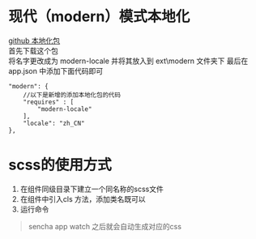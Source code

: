 # 现代（modern）模式本地化
[github 本地化包](https://github.com/wemersonjanuario/modern-locale)    
首先下载这个包     
将名字更改成为 modern-locale
并将其放入到  ext\modern 文件夹下
最后在app.json 中添加下面代码即可
```
"modern": {
    //以下是新增的添加本地化包的代码
    "requires" : [
        "modern-locale"
    ],
    "locale": "zh_CN"
},
```
# scss的使用方式
1. 在组件同级目录下建立一个同名称的scss文件
2. 在组件中引入cls 方法，添加类名既可以
3. 运行命令
> sencha app watch 
之后就会自动生成对应的css


